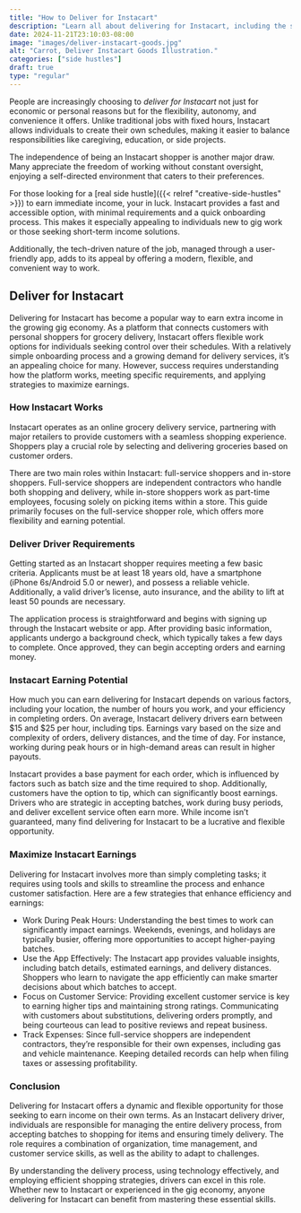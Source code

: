 ```yaml
---
title: "How to Deliver for Instacart"
description: "Learn all about delivering for Instacart, including the step-by-step process, tools for success, and essential skills for becoming an efficient."
date: 2024-11-21T23:10:03-08:00
image: "images/deliver-instacart-goods.jpg"
alt: "Carrot, Deliver Instacart Goods Illustration."
categories: ["side hustles"]
draft: true
type: "regular"
---
```


People are increasingly choosing to *deliver for Instacart* not just for economic or personal reasons but for the flexibility, autonomy, and convenience it offers. Unlike traditional jobs with fixed hours, Instacart allows individuals to create their own schedules, making it easier to balance responsibilities like caregiving, education, or side projects.

The independence of being an Instacart shopper is another major draw. Many appreciate the freedom of working without constant oversight, enjoying a self-directed environment that caters to their preferences.

For those looking for a [real side hustle]({{< relref "creative-side-hustles" >}}) to earn immediate income, your in luck. Instacart provides a fast and accessible option, with minimal requirements and a quick onboarding process. This makes it especially appealing to individuals new to gig work or those seeking short-term income solutions.

Additionally, the tech-driven nature of the job, managed through a user-friendly app, adds to its appeal by offering a modern, flexible, and convenient way to work.

## Deliver for Instacart

Delivering for Instacart has become a popular way to earn extra income in the growing gig economy. As a platform that connects customers with personal shoppers for grocery delivery, Instacart offers flexible work options for individuals seeking control over their schedules. With a relatively simple onboarding process and a growing demand for delivery services, it’s an appealing choice for many. However, success requires understanding how the platform works, meeting specific requirements, and applying strategies to maximize earnings.

### How Instacart Works

Instacart operates as an online grocery delivery service, partnering with major retailers to provide customers with a seamless shopping experience. Shoppers play a crucial role by selecting and delivering groceries based on customer orders.

There are two main roles within Instacart: full-service shoppers and in-store shoppers. Full-service shoppers are independent contractors who handle both shopping and delivery, while in-store shoppers work as part-time employees, focusing solely on picking items within a store. This guide primarily focuses on the full-service shopper role, which offers more flexibility and earning potential.

### Deliver Driver Requirements

Getting started as an Instacart shopper requires meeting a few basic criteria. Applicants must be at least 18 years old, have a smartphone (iPhone 6s/Android 5.0 or newer), and possess a reliable vehicle. Additionally, a valid driver’s license, auto insurance, and the ability to lift at least 50 pounds are necessary.

The application process is straightforward and begins with signing up through the Instacart website or app. After providing basic information, applicants undergo a background check, which typically takes a few days to complete. Once approved, they can begin accepting orders and earning money.

### Instacart Earning Potential

How much you can earn delivering for Instacart depends on various factors, including your location, the number of hours you work, and your efficiency in completing orders. On average, Instacart delivery drivers earn between $15 and $25 per hour, including tips. Earnings vary based on the size and complexity of orders, delivery distances, and the time of day. For instance, working during peak hours or in high-demand areas can result in higher payouts.

Instacart provides a base payment for each order, which is influenced by factors such as batch size and the time required to shop. Additionally, customers have the option to tip, which can significantly boost earnings. Drivers who are strategic in accepting batches, work during busy periods, and deliver excellent service often earn more. While income isn’t guaranteed, many find delivering for Instacart to be a lucrative and flexible opportunity.

### Maximize Instacart Earnings

Delivering for Instacart involves more than simply completing tasks; it requires using tools and skills to streamline the process and enhance customer satisfaction. Here are a few strategies that enhance efficiency and earnings:

* Work During Peak Hours: Understanding the best times to work can significantly impact earnings. Weekends, evenings, and holidays are typically busier, offering more opportunities to accept higher-paying batches.
* Use the App Effectively: The Instacart app provides valuable insights, including batch details, estimated earnings, and delivery distances. Shoppers who learn to navigate the app efficiently can make smarter decisions about which batches to accept.
* Focus on Customer Service: Providing excellent customer service is key to earning higher tips and maintaining strong ratings. Communicating with customers about substitutions, delivering orders promptly, and being courteous can lead to positive reviews and repeat business.
* Track Expenses: Since full-service shoppers are independent contractors, they’re responsible for their own expenses, including gas and vehicle maintenance. Keeping detailed records can help when filing taxes or assessing profitability.

### Conclusion

Delivering for Instacart offers a dynamic and flexible opportunity for those seeking to earn income on their own terms. As an Instacart delivery driver, individuals are responsible for managing the entire delivery process, from accepting batches to shopping for items and ensuring timely delivery. The role requires a combination of organization, time management, and customer service skills, as well as the ability to adapt to challenges.

By understanding the delivery process, using technology effectively, and employing efficient shopping strategies, drivers can excel in this role. Whether new to Instacart or experienced in the gig economy, anyone delivering for Instacart can benefit from mastering these essential skills.